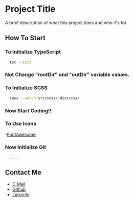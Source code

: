 # Project Title
A brief description of what this project does and who it's for

## How To Start
### To Initialize TypeScript
```bash
  tsc --init
```
### Not Change "rootDir" and "outDir" variable values.

### To Initialize SCSS
```bash
  sass --watch src/scss/:dist/css/
```
### Now Start Coding!!

### To Use Icons 
-[FontAwesome]()

### Now Initialize Git
```
  ....
```
## Contact Me
 - [E-Mail](mailto:contact.yourwebdev@gmail.com)
 - [Github](https://github.com/AnupShouryaDev)
 - [LinkedIn](https://www.linkedin.com/in/anup-shourya-141b3b1b5/)



